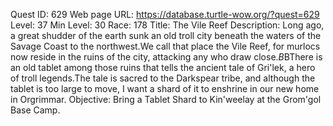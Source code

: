 Quest ID: 629
Web page URL: https://database.turtle-wow.org/?quest=629
Level: 37
Min Level: 30
Race: 178
Title: The Vile Reef
Description: Long ago, a great shudder of the earth sunk an old troll city beneath the waters of the Savage Coast to the northwest.We call that place the Vile Reef, for murlocs now reside in the ruins of the city, attacking any who draw close.$B$BThere is an old tablet among those ruins that tells the ancient tale of Gri'lek, a hero of troll legends.The tale is sacred to the Darkspear tribe, and although the tablet is too large to move, I want a shard of it to enshrine in our new home in Orgrimmar.
Objective: Bring a Tablet Shard to Kin'weelay at the Grom'gol Base Camp.

